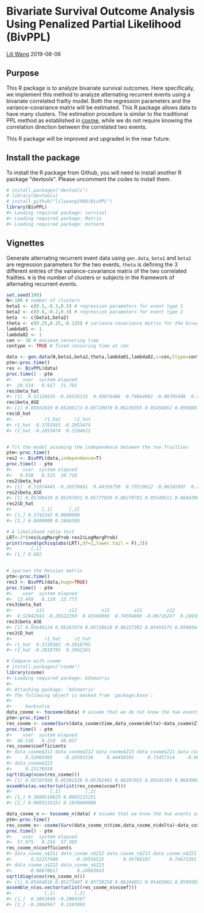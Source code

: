 Bivariate Survival Outcome Analysis Using Penalized Partial Likelihood (BivPPL)
================
[Lili Wang](mailto:lilywang@umich.edu)
2019-08-06

Purpose
-------

This R package is to analyze bivariate survival outcomes. Here specifically, we implement this method to analyze alternating recurrent events using a bivariate correlated frailty model. Both the regression parameters and the variance-covariance matrix will be estimated. This R package allows data to have many clusters. The estimation procedure is similar to the traditional PPL method as established in [coxme](https://cran.r-project.org/web/packages/coxme/index.html), while we do not require knowing the correlation direction between the correlated two events.

This R package will be improved and upgraded in the near future.

Install the package
-------------------

To install the R package from Github, you will need to install another R package "devtools". Please uncomment the codes to install them.

``` r
# install.packages("devtools")
# library(devtools)
# install_github("lilywang1988/BivPPL")
library(BivPPL)
#> Loading required package: survival
#> Loading required package: Matrix
#> Loading required package: mvtnorm
```

Vignettes
---------

Generate alternating recurrent event data using `gen.data`, `beta1` and `beta2` are regression parameters for the two events, `theta` is defining the 3 different entries of the variance-covariance matrix of the two correlated frailties. `N` is the number of clusters or subjects in the framework of alternating recurrent events.

``` r
set.seed(100)
N<-100 # number of clusters
beta1 <- c(0.5,-0.3,0.5) # regression parameters for event type 1
beta2 <- c(0.8,-0.2,0.3) # regression parameters for event type 2
beta  <- c(beta1,beta2)
theta <- c(0.25,0.25,-0.125) # variance-covariance matrix for the bivariate frailty (denoted as D), it is a vector (D[1,1],D[2,2], D[1,2])
lambda01 <- 1
lambda02 <- 1
cen <- 10 # maximum censoring time
centype <- TRUE # fixed censoring time at cen

data <- gen.data(N,beta1,beta2,theta,lambda01,lambda02,c=cen,Ctype=centype)
ptm<-proc.time()
res <- BivPPL(data)
proc.time() - ptm
#>    user  system elapsed 
#>  20.534   0.917  21.703
res$beta_hat
#> [1]  0.52126635 -0.26535133  0.45676406  0.74664981 -0.06705498  0.24962866
res$beta_ASE
#> [1] 0.05652019 0.05266173 0.05729070 0.06239355 0.05456852 0.05988814
res$D_hat
#>            r1_hat     r2_hat
#> r1_hat  0.3791955 -0.2053474
#> r2_hat -0.2053474  0.2104612


# fit the model assuming the independence between the two frailties
ptm<-proc.time()
res2 <- BivPPL(data,independence=T)
proc.time() - ptm
#>    user  system elapsed 
#>   9.938   0.525  10.718
res2$beta_hat
#> [1]  0.51974445 -0.26578661  0.44356750  0.73519612 -0.06245907  0.23199444
res2$beta_ASE
#> [1] 0.05700419 0.05297851 0.05777039 0.06270781 0.05549611 0.06043905
res2$D_hat
#>           [,1]      [,2]
#> [1,] 0.3742242 0.0000000
#> [2,] 0.0000000 0.1866389

# A likelihood ratio test
LRT<-2*(res$LogMargProb-res2$LogMargProb)
print(round(pchisq(abs(LRT),df=1,lower.tail = F),3))
#>       [,1]
#> [1,] 0.002


# sparsen the Hessian matrix
ptm<-proc.time()
res3 <- BivPPL(data,huge=TRUE)
proc.time() - ptm
#>    user  system elapsed 
#>  13.449   0.110  13.773
res3$beta_hat
#>         z11         z12         z13         z21         z22         z23 
#>  0.52042943 -0.26522250  0.45584999  0.74594886 -0.06716247  0.24938898
res3$beta_ASE
#> [1] 0.05649124 0.05267874 0.05726610 0.06227382 0.05454575 0.05985640
res3$D_hat
#>            r1_hat     r2_hat
#> r1_hat  0.3728382 -0.2018795
#> r2_hat -0.2018795  0.2062161

# Compare with coxme
# install.packages("coxme")
library(coxme)
#> Loading required package: bdsmatrix
#> 
#> Attaching package: 'bdsmatrix'
#> The following object is masked from 'package:base':
#> 
#>     backsolve
data_coxme <- tocoxme(data) # assume that we do not know the two events are negatively associated and we transform the data to be positively associated
ptm<-proc.time()
res_coxme <- coxme(Surv(data_coxme$time,data_coxme$delta)~data_coxme$Z1+data_coxme$Z2+(1|data_coxme$b0)+(1|data_coxme$b1)+(1|data_coxme$b2)+strata(data_coxme$joint)) # disable the Hessian matrix sparsening and likelihood refining
proc.time() - ptm
#>    user  system elapsed 
#>  48.536   0.224  48.857
res_coxme$coefficients 
#> data_coxme$Z11 data_coxme$Z12 data_coxme$Z13 data_coxme$Z21 data_coxme$Z22 
#>     0.52065085    -0.26593336     0.44450391     0.73457314    -0.06255747 
#> data_coxme$Z23 
#>     0.23176550
sqrt(diag(vcov(res_coxme)))
#> [1] 0.05707456 0.05301526 0.05782401 0.06267015 0.05545393 0.06039687
assemble(as.vector(unlist(res_coxme$vcoef)))
#>              [,1]         [,2]
#> [1,] 0.3809510825 0.0003215251
#> [2,] 0.0003215251 0.1838460080

data_coxme_n <- tocoxme_n(data) # assume that we know the two events are negatively associated 
ptm<-proc.time()
res_coxme_n<- coxme(Surv(data_coxme_n$time,data_coxme_n$delta)~data_coxme_n$Z1+data_coxme_n$Z2+(data_coxme_n$Z0|data_coxme_n$b0)+(1|data_coxme_n$b1)+(1|data_coxme_n$b2)+strata(data_coxme_n$joint))
proc.time() - ptm
#>    user  system elapsed 
#>  57.075   0.256  57.395
res_coxme_n$coefficients 
#> data_coxme_n$Z11 data_coxme_n$Z12 data_coxme_n$Z13 data_coxme_n$Z21 
#>       0.52257408      -0.26556525       0.45768187       0.74671591 
#> data_coxme_n$Z22 data_coxme_n$Z23 
#>      -0.06678617       0.24903043
sqrt(diag(vcov(res_coxme_n)))
#> [1] 0.05664816 0.05273497 0.05739250 0.06244051 0.05465062 0.05995059
assemble_n(as.vector(unlist(res_coxme_n$vcoef)))
#>            [,1]       [,2]
#> [1,]  0.3861649 -0.2004567
#> [2,] -0.2004567  0.2103093
```
